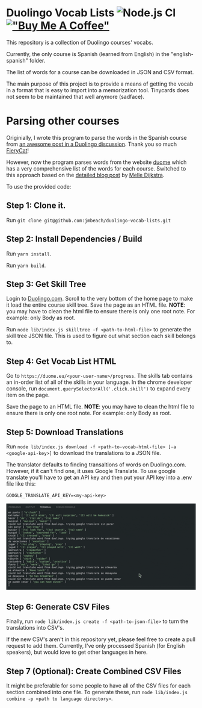 # Duolingo Vocab Lists ![Node.js CI](https://github.com/jmbeach/duolingo-vocab-lists/workflows/Node.js%20CI/badge.svg) [!["Buy Me A Coffee"](https://www.buymeacoffee.com/assets/img/custom_images/orange_img.png)](https://www.buymeacoffee.com/jmbeach)


This repository is a collection of Duolingo courses' vocabs.

Currently, the only course is Spanish (learned from English) in the "english-spanish" folder.

The list of words for a course can be downloaded in JSON and CSV format.

The main purpose of this project is to provide a means of getting the vocab in a format that is easy to import into a memorization tool. Tinycards does not seem to be maintained that well anymore (sadface).

# Parsing other courses

Originially, I wrote this program to parse the words in the Spanish course from [an awesome post in a Duolingo discussion](https://forum.duolingo.com/comment/41639645). Thank you so much [FieryCat](https://www.duolingo.com/profile/FieryCat)!

However, now the program parses words from the website [duome](https://duome.eu/Jared5788/progress) which has a very comprehensive list of the words for each course. Switched to this approach based on the [detailed blog post](https://melledijkstra.github.io/science/extracting-duolingo-vocabulary-to-quizlet) by [Melle Dijkstra](https://melledijkstra.github.io/).

To use the provided code:

## Step 1: Clone it.

Run `git clone git@github.com:jmbeach/duolingo-vocab-lists.git`

## Step 2: Install Dependencies / Build

Run `yarn install`.

Run `yarn build`.

## Step 3: Get Skill Tree

Login to [Duolingo.com](https://www.duolingo.com/learn). Scroll to the very bottom of the home page to make it load the entire course skill tree. Save the page as an HTML file. **NOTE**: you may have to clean the html file to ensure there is only one root note. For example: only Body as root.

Run `node lib/index.js skilltree -f <path-to-html-file>` to generate the skill tree JSON file. This is used to figure out what section each skill belongs to.

## Step 4: Get Vocab List HTML

Go to `https://duome.eu/<your-user-name>/progress`. The skills tab contains an in-order list of all of the skills in your language. In the chrome developer console, run `document.querySelectorAll('.click.skill')` to expand every item on the page.

Save the page to an HTML file. **NOTE**: you may have to clean the html file to ensure there is only one root note. For example: only Body as root.

## Step 5: Download Translations

Run `node lib/index.js download -f <path-to-vocab-html-file> [-a <google-api-key>]` to download the translations to a JSON file.

The translator defaults to finding transaltions of words on Duolingo.com. However, if it can't find one, it uses Google Translate. To use google translate you'll have to get an API key and then put your API key into a .env file like this:

```
GOOGLE_TRANSLATE_API_KEY=<my-api-key>
```

![example of program running](./duolingo-vocab-ex.gif)

## Step 6: Generate CSV Files

Finally, run `node lib/index.js create -f <path-to-json-file>` to turn the translations into CSV's.

If the new CSV's aren't in this repository yet, please feel free to create a pull request to add them. Currently, I've only processed Spanish (for English speakers), but would love to get other languages in here.

## Step 7 (Optional): Create Combined CSV Files

It might be preferable for some people to have all of the CSV files for each section combined into one file. To generate these, run `node lib/index.js combine -p <path to language directory>`.
